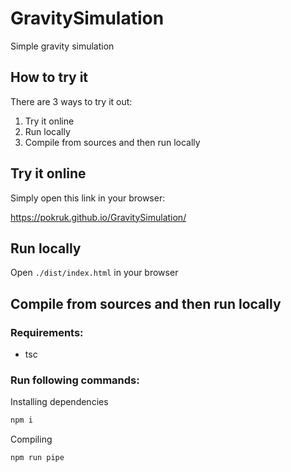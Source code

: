 # GravitySimulation
Simple gravity simulation

## How to try it

There are 3 ways to try it out:

1. Try it online
2. Run locally
3. Compile from sources and then run locally

## Try it online
Simply open this link in your browser:

https://pokruk.github.io/GravitySimulation/

## Run locally
Open `./dist/index.html` in your browser

## Compile from sources and then run locally
### Requirements:
* tsc

### Run following commands:

Installing dependencies
```bash
npm i
```
Compiling
```bash
npm run pipe
```